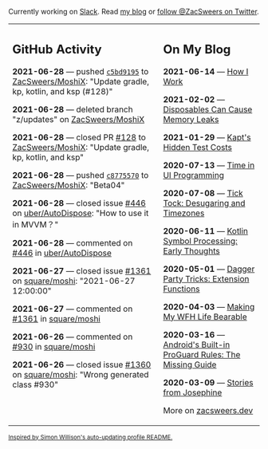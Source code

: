 Currently working on [Slack](https://slack.com/). Read [my blog](https://zacsweers.dev/) or [follow @ZacSweers on Twitter](https://twitter.com/ZacSweers).

<table><tr><td valign="top" width="60%">

## GitHub Activity
<!-- githubActivity starts -->
**2021-06-28** — pushed [`c5bd9195`](https://github.com/ZacSweers/MoshiX/commit/c5bd91959d650313100b347ec2f22a6accd06076) to [ZacSweers/MoshiX](https://api.github.com/repos/ZacSweers/MoshiX): "Update gradle, kp, kotlin, and ksp (#128)"

**2021-06-28** — deleted branch "z/updates" on [ZacSweers/MoshiX](https://api.github.com/repos/ZacSweers/MoshiX)

**2021-06-28** — closed PR [#128](https://api.github.com/repos/ZacSweers/MoshiX/pulls/128) to [ZacSweers/MoshiX](https://api.github.com/repos/ZacSweers/MoshiX): "Update gradle, kp, kotlin, and ksp"

**2021-06-28** — pushed [`c8775570`](https://github.com/ZacSweers/MoshiX/commit/c8775570064a5c72dd613414cc08cdf20345d343) to [ZacSweers/MoshiX](https://api.github.com/repos/ZacSweers/MoshiX): "Beta04"

**2021-06-28** — closed issue [#446](https://api.github.com/repos/uber/AutoDispose/issues/446) on [uber/AutoDispose](https://api.github.com/repos/uber/AutoDispose): "How to use it in MVVM？"

**2021-06-28** — commented on [#446](https://github.com/uber/AutoDispose/issues/446#issuecomment-869717654) in [uber/AutoDispose](https://api.github.com/repos/uber/AutoDispose)

**2021-06-27** — closed issue [#1361](https://api.github.com/repos/square/moshi/issues/1361) on [square/moshi](https://api.github.com/repos/square/moshi): "2021-06-27 12:00:00"

**2021-06-27** — commented on [#1361](https://github.com/square/moshi/issues/1361#issuecomment-869174649) in [square/moshi](https://api.github.com/repos/square/moshi)

**2021-06-26** — commented on [#930](https://github.com/square/moshi/issues/930#issuecomment-869074390) in [square/moshi](https://api.github.com/repos/square/moshi)

**2021-06-26** — closed issue [#1360](https://api.github.com/repos/square/moshi/issues/1360) on [square/moshi](https://api.github.com/repos/square/moshi): "Wrong generated class #930"
<!-- githubActivity ends -->
</td><td valign="top" width="40%">

## On My Blog
<!-- blog starts -->
**2021-06-14** — [How I Work](https://www.zacsweers.dev/how-i-work/)

**2021-02-02** — [Disposables Can Cause Memory Leaks](https://www.zacsweers.dev/disposables-can-cause-memory-leaks/)

**2021-01-29** — [Kapt's Hidden Test Costs](https://www.zacsweers.dev/kapts-hidden-test-costs/)

**2020-07-13** — [Time in UI Programming](https://www.zacsweers.dev/time-in-ui/)

**2020-07-08** — [Tick Tock: Desugaring and Timezones](https://www.zacsweers.dev/ticktock-desugaring-timezones/)

**2020-06-11** — [Kotlin Symbol Processing: Early Thoughts](https://www.zacsweers.dev/kotlin-symbol-processor-early-thoughts/)

**2020-05-01** — [Dagger Party Tricks: Extension Functions](https://www.zacsweers.dev/dagger-party-tricks-extension-functions/)

**2020-04-03** — [Making My WFH Life Bearable](https://www.zacsweers.dev/making-wfh-life-bearable/)

**2020-03-16** — [Android's Built-in ProGuard Rules: The Missing Guide](https://www.zacsweers.dev/android-proguard-rules/)

**2020-03-09** — [Stories from Josephine](https://www.zacsweers.dev/stories-from-josephine/)
<!-- blog ends -->
More on [zacsweers.dev](https://zacsweers.dev/)
</td></tr></table>

<sub><a href="https://simonwillison.net/2020/Jul/10/self-updating-profile-readme/">Inspired by Simon Willison's auto-updating profile README.</a></sub>